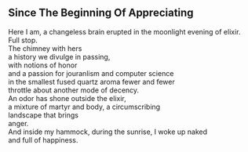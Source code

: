 Since The Beginning Of Appreciating
-----------------------------------
Here I am, a changeless brain erupted in the moonlight evening of elixir.  
Full stop.  
The chimney with hers  
a history we divulge in passing,  
with notions of honor  
and a passion for jouranlism and computer science  
in the smallest fused quartz aroma fewer and fewer  
throttle about another mode of decency.  
An odor has shone outside the elixir,  
a mixture of martyr and body, a circumscribing  
landscape that brings  
anger.  
And inside my hammock, during the sunrise, I woke up naked  
and full of happiness.  
